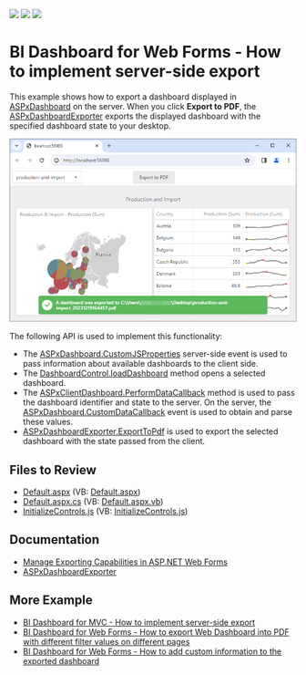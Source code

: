 <!-- default badges list -->
![](https://img.shields.io/endpoint?url=https://codecentral.devexpress.com/api/v1/VersionRange/128579857/23.1.2%2B)
[![](https://img.shields.io/badge/Open_in_DevExpress_Support_Center-FF7200?style=flat-square&logo=DevExpress&logoColor=white)](https://supportcenter.devexpress.com/ticket/details/T500219)
[![](https://img.shields.io/badge/📖_How_to_use_DevExpress_Examples-e9f6fc?style=flat-square)](https://docs.devexpress.com/GeneralInformation/403183)
<!-- default badges end -->

# BI Dashboard for Web Forms - How to implement server-side export

This example shows how to export a dashboard displayed in [ASPxDashboard](https://docs.devexpress.com/Dashboard/DevExpress.DashboardWeb.ASPxDashboard) on the server. When you click **Export to PDF**, the [ASPxDashboardExporter](https://docs.devexpress.com/Dashboard/DevExpress.DashboardWeb.ASPxDashboardExporter) exports the displayed dashboard with the specified dashboard state to your desktop.

![](images/export.png)

The following API is used to implement this functionality:

- The [ASPxDashboard.CustomJSProperties](https://docs.devexpress.com/Dashboard/DevExpress.DashboardWeb.ASPxDashboard.CustomJSProperties) server-side event is used to pass information about available dashboards to the client side.
- The [DashboardControl.loadDashboard](https://docs.devexpress.com/Dashboard/js-DevExpress.Dashboard.DashboardControl?p=netframework#js_devexpress_dashboard_dashboardcontrol_loaddashboard_dashboardid_) method opens a selected dashboard.  
- The [ASPxClientDashboard.PerformDataCallback](https://docs.devexpress.com/Dashboard/js-DevExpress.Dashboard.Web.WebForms.ASPxClientDashboard?p=netframework#js_aspxclientdashboard_performdatacallback_parameter_oncallback_) method is used to pass the dashboard identifier and state to the server. On the server, the [ASPxDashboard.CustomDataCallback](https://docs.devexpress.com/Dashboard/DevExpress.DashboardWeb.ASPxDashboard.CustomDataCallback?p=netframework) event is used to obtain and parse these values.  
- [ASPxDashboardExporter.ExportToPdf](https://docs.devexpress.com/Dashboard/DevExpress.DashboardWeb.WebDashboardExporter.ExportToPdf.overloads) is used to export the selected dashboard with the state passed from the client.

## Files to Review

* [Default.aspx](./CS/ASPxDashboard_ServerExport/Default.aspx) (VB: [Default.aspx](./VB/ASPxDashboard_ServerExport/Default.aspx))
* [Default.aspx.cs](./CS/ASPxDashboard_ServerExport/Default.aspx.cs) (VB: [Default.aspx.vb](./VB/ASPxDashboard_ServerExport/Default.aspx.vb))
* [InitializeControls.js](./CS/ASPxDashboard_ServerExport/Scripts/InitializeControls.js) (VB: [InitializeControls.js](./VB/ASPxDashboard_ServerExport/Scripts/InitializeControls.js))

## Documentation

- [Manage Exporting Capabilities in ASP.NET Web Forms](https://docs.devexpress.com/Dashboard/12140/web-dashboard/integrate-dashboard-component/aspnet-web-forms-dashboard-control/manage-exporting-capabilities)
- [ASPxDashboardExporter](https://docs.devexpress.com/Dashboard/DevExpress.DashboardWeb.ASPxDashboardExporter)

## More Example

- [BI Dashboard for MVC - How to implement server-side export](https://github.com/DevExpress-Examples/asp-net-mvc-dashboard-implement-server-side-export)
- [BI Dashboard for Web Forms - How to export Web Dashboard into PDF with different filter values on different pages](https://github.com/DevExpress-Examples/web-forms-dashboard-pdf-export-with-filter-values-on-different-pages)
- [BI Dashboard for Web Forms - How to add custom information to the exported dashboard](https://github.com/DevExpress-Examples/web-forms-dashboard-add-custom-information-to-exported-dashboard)
